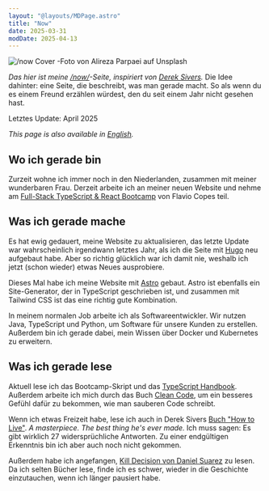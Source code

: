 ```yaml
---
layout: "@layouts/MDPage.astro"
title: "Now"
date: 2025-03-31
modDate: 2025-04-13
---
```


![/now Cover -Foto von Alireza Parpaei auf Unsplash](/images/now-cover.jpg "/now cover - Foto von Alireza Parpaei auf Unsplash")

_Das hier ist meine [/now/](https://nownownow.com)-Seite,
inspiriert von [Derek Sivers](https://sive.rs/now)._
Die Idee dahinter: eine Seite, die beschreibt, was man gerade macht.
So als wenn du es einem Freund erzählen würdest,
den du seit einem Jahr nicht gesehen hast.

Letztes Update: April 2025

_This page is also available in [English](/en/now/)._

## Wo ich gerade bin

Zurzeit wohne ich immer noch in den Niederlanden,
zusammen mit meiner wunderbaren Frau.
Derzeit arbeite ich an meiner neuen Website und
nehme am [Full-Stack TypeScript & React Bootcamp](https://bootcamp.dev) von Flavio Copes teil.

## Was ich gerade mache

Es hat ewig gedauert, meine Website zu aktualisieren,
das letzte Update war wahrscheinlich irgendwann letztes Jahr,
als ich die Seite mit [Hugo](https://gohugo.io) neu aufgebaut habe.
Aber so richtig glücklich war ich damit nie,
weshalb ich jetzt (schon wieder) etwas Neues ausprobiere.

Dieses Mal habe ich meine Website mit [Astro](https://astro.build) gebaut.
Astro ist ebenfalls ein Site-Generator, der in TypeScript geschrieben ist,
und zusammen mit Tailwind CSS ist das eine richtig gute Kombination.

In meinem normalen Job arbeite ich als Softwareentwickler.
Wir nutzen Java, TypeScript und Python,
um Software für unsere Kunden zu erstellen.
Außerdem bin ich gerade dabei, mein Wissen über Docker und Kubernetes zu erweitern.

## Was ich gerade lese

Aktuell lese ich das Bootcamp-Skript
und das [TypeScript Handbook](https://www.typescriptlang.org/docs/handbook/intro.html).
Außerdem arbeite ich mich durch das Buch [Clean Code](https://learning.oreilly.com/library/view/clean-code-a/9780136083238/),
um ein besseres Gefühl dafür zu bekommen,
wie man sauberen Code schreibt.

Wenn ich etwas Freizeit habe,
lese ich auch in Derek Sivers [Buch "How to Live"](http://sive.rs/h).
_A masterpiece. The best thing he's ever made._
Ich muss sagen: Es gibt wirklich 27 widersprüchliche Antworten.
Zu einer endgültigen Erkenntnis bin ich aber auch noch nicht gekommen.

Außerdem habe ich angefangen,
[Kill Decision von Daniel Suarez](https://en.wikipedia.org/wiki/Kill_Decision) zu lesen.
Da ich selten Bücher lese,
finde ich es schwer, wieder in die Geschichte einzutauchen,
wenn ich länger pausiert habe.
